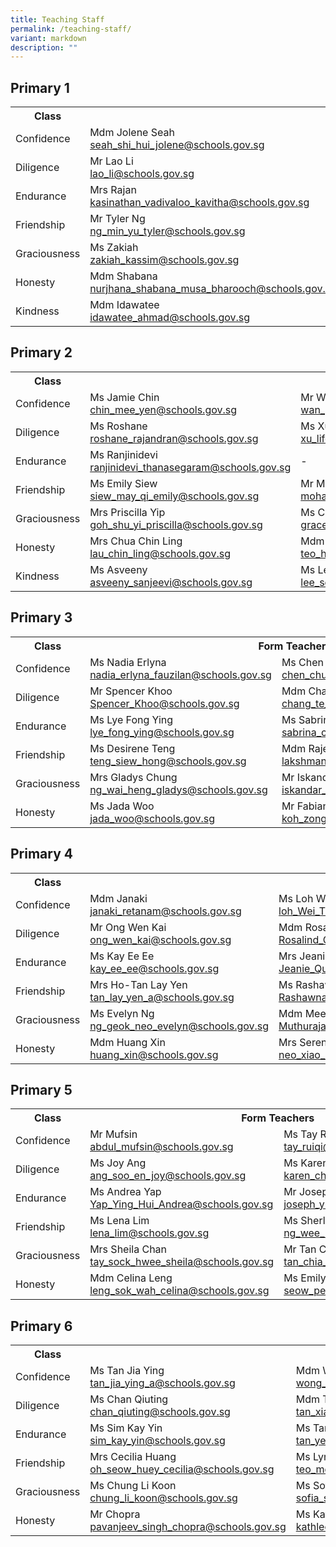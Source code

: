 ```yaml
---
title: Teaching Staff
permalink: /teaching-staff/
variant: markdown
description: ""
---
```

<h2>Primary 1</h2>

<table>
  <tbody>
    <tr>
      <th>Class</th>
      <th colspan="3">Form Teachers</th>
    </tr>
    <tr>
      <td>Confidence</td>
      <td>
        Mdm Jolene Seah<br>
        <a href="mailto:seah_shi_hui_jolene@schools.gov.sg">seah_shi_hui_jolene@schools.gov.sg</a>
      </td>
      <td>
        Ms Aisyah<br>
        <a href="mailto:irniaisyah_mohamed_ambri@schools.gov.sg">irniaisyah_mohamed_ambri@schools.gov.sg</a>
      </td>
      <td>
        Ms Lau<br>
        <a href="mailto:lau_chet_ying@schools.gov.sg">lau_chet_ying@schools.gov.sg</a>
      </td>
    </tr>
    <tr>
      <td>Diligence</td>
      <td>
        Mr Lao Li<br>
        <a href="mailto:lao_li@schools.gov.sg">lao_li@schools.gov.sg</a>
      </td>
      <td>
        Ms Bernadette Kor<br>
        <a href="mailto:bernadette_kor_hong_yin@schools.gov.sg">bernadette_kor_hong_yin@schools.gov.sg</a>
      </td>
      <td></td>
    </tr>
    <tr>
      <td>Endurance</td>
      <td>
        Mrs Rajan<br>
        <a href="mailto:kasinathan_vadivaloo_kavitha@schools.gov.sg">kasinathan_vadivaloo_kavitha@schools.gov.sg</a>
      </td>
      <td>
        Ms Gu Xiaomei<br>
        <a href="mailto:-">-</a>
      </td>
      <td></td>
    </tr>
    <tr>
      <td>Friendship</td>
      <td>
        Mr Tyler Ng<br>
        <a href="mailto:ng_min_yu_tyler@schools.gov.sg">ng_min_yu_tyler@schools.gov.sg</a>
      </td>
      <td>
        Mdm Ler Shiaw Han<br>
        <a href="mailto:Ler_Shiaw_Han@schools.gov.sg">Ler_Shiaw_Han@schools.gov.sg</a>
      </td>
      <td></td>
    </tr>
    <tr>
      <td>Graciousness</td>
      <td>
        Ms Zakiah<br>
        <a href="mailto:zakiah_kassim@schools.gov.sg">zakiah_kassim@schools.gov.sg</a>
      </td>
      <td>
        Ms Angeles Kee<br>
        <a href="mailto:kee_angeles@schools.gov.sg">kee_angeles@schools.gov.sg</a>
      </td>
      <td>
        Ms Aisah<br>
        <a href="mailto:aisah_mansor_a@schools.gov.sg">aisah_mansor_a@schools.gov.sg</a>
      </td>
    </tr>
    <tr>
      <td>Honesty</td>
      <td>
        Mdm Shabana<br>
        <a href="mailto:nurjhana_shabana_musa_bharooch@schools.gov.sg">nurjhana_shabana_musa_bharooch@schools.gov.sg</a>
      </td>
      <td>
        Mr Nathaniel Ng<br>
        <a href="mailto:ng_jun_ting_Nathaniel@schools.gov.sg">ng_jun_ting_Nathaniel@schools.gov.sg</a>
      </td>
      <td></td>
    </tr>
    <tr>
      <td>Kindness</td>
      <td>
        Mdm Idawatee<br>
        <a href="mailto:idawatee_ahmad@schools.gov.sg">idawatee_ahmad@schools.gov.sg</a>
      </td>
      <td>
        Ms Lin Chuqing<br>
        <a href="mailto:lin_chuqing.gov.sg">lin_chuqing@schools.gov.sg</a>
      </td>
      <td></td>
    </tr>
  </tbody>
</table>

<h2>Primary 2</h2>

<table>
  <tbody>
    <tr>
      <th>Class</th>
      <th colspan="3">Form Teachers</th>
    </tr>
    <tr>
      <td>Confidence</td>
      <td>
        Ms Jamie Chin<br>
        <a href="mailto:chin_mee_yen@schools.gov.sg">chin_mee_yen@schools.gov.sg</a>
      </td>
      <td>
        Mr Wan Jiajun<br>
        <a href="mailto:wan_jiajun@schools.gov.sg">wan_jiajun@schools.gov.sg</a>
      </td>
			   <td>
        Ms Meng Shiu<br>
        <a href="mailto:tsai_menghsiu@schools.gov.sg">tsai_menghsiu@schools.gov.sg</a>
      </td>
    </tr>
    <tr>
      <td>Diligence</td>
      <td>
        Ms Roshane<br>
        <a href="mailto:roshane_rajandran@schools.gov.sg">roshane_rajandran@schools.gov.sg</a>
      </td>
      <td>
        Ms Xu Lifen<br>
        <a href="mailto:xu_lifen@schools.gov.sg">xu_lifen@schools.gov.sg</a>
      </td>
      <td></td>
    </tr>
    <tr>
      <td>Endurance</td>
      <td>
        Ms Ranjinidevi<br>
        <a href="mailto:ranjinidevi_thanasegaram@schools.gov.sg">ranjinidevi_thanasegaram@schools.gov.sg</a>
      </td>
      <td>-</td>
      <td></td>
    </tr>
    <tr>
      <td>Friendship</td>
      <td>
        Ms Emily Siew<br>
        <a href="mailto:siew_may_qi_emily@schools.gov.sg">siew_may_qi_emily@schools.gov.sg</a>
      </td>
      <td>
        Mr Mohamed<br>
        <a href="mailto:mohamed_saddiq_b_mohamed@schools.gov.sg">mohamed_saddiq_b_mohamed@schools.gov.sg</a>
      </td>
      <td></td>
    </tr>
    <tr>
      <td>Graciousness</td>
      <td>
        Mrs Priscilla Yip<br>
        <a href="mailto:goh_shu_yi_priscilla@schools.gov.sg">goh_shu_yi_priscilla@schools.gov.sg</a>
      </td>
      <td>
        Ms Cheong<br>
        <a href="mailto:grace_cheong_poh_wai@schools.gov.sg">grace_cheong_poh_wai@schools.gov.sg</a>
      </td>
     <td>
        Ms Alice Tan<br>
        <a href="mailto:-">-</a>
      </td>
    </tr>
    <tr>
      <td>Honesty</td>
      <td>
        Mrs Chua Chin Ling<br>
        <a href="mailto:lau_chin_ling@schools.gov.sg">lau_chin_ling@schools.gov.sg</a>
      </td>
      <td>
        Mdm Teo Hui Xin<br>
        <a href="mailto:teo_hui_xin@schools.gov.sg">teo_hui_xin@schools.gov.sg</a>
      </td>
      <td>
        Mdm Chong Ailing<br>
        <a href="mailto:chong_ai_ling_a@schools.gov.sg">chong_ai_ling_a@schools.gov.sg</a>
      </td>
    </tr>
    <tr>
      <td>Kindness</td>
      <td>
        Ms Asveeny<br>
        <a href="mailto:asveeny_sanjeevi@schools.gov.sg">asveeny_sanjeevi@schools.gov.sg</a>
      </td>
      <td>
        Ms Lee Seow Yian<br>
        <a href="mailto:lee_seow_yian@schools.gov.sg">lee_seow_yian@schools.gov.sg</a>
      </td>
      <td></td>
    </tr>
  </tbody>
</table>

<h2>Primary 3</h2>

<table>
  <tbody>
    <tr>
      <th>Class</th>
      <th colspan="2">Form Teachers</th>
    </tr>
    <tr>
      <td>Confidence</td>
      <td>
        Ms Nadia Erlyna<br>
        <a href="mailto:nadia_erlyna_fauzilan@schools.gov.sg">nadia_erlyna_fauzilan@schools.gov.sg</a>
      </td>
      <td>
        Ms Chen Chueh Ching<br>
        <a href="mailto:chen_chueh_ching@schools.gov.sg">chen_chueh_ching@schools.gov.sg</a>
      </td>
    </tr>
    <tr>
      <td>Diligence</td>
      <td>
        Mr Spencer Khoo<br>
        <a href="mailto:Spencer_Khoo@schools.gov.sg">Spencer_Khoo@schools.gov.sg</a>
      </td>
      <td>
        Mdm Chang Te Fang<br>
        <a href="mailto:chang_te_fang@schools.gov.sg">chang_te_fang@schools.gov.sg</a>
      </td>
    </tr>
    <tr>
      <td>Endurance</td>
      <td>
        Ms Lye Fong Ying<br>
        <a href="mailto:lye_fong_ying@schools.gov.sg">lye_fong_ying@schools.gov.sg</a>
      </td>
      <td>
        Ms Sabrina Choo<br>
        <a href="mailto:sabrina_choo_pei_hoon_a@schools.gov.sg">sabrina_choo_pei_hoon_a@schools.gov.sg</a>
      </td>
    </tr>
    <tr>
      <td>Friendship</td>
      <td>
        Ms Desirene Teng<br>
        <a href="mailto:teng_siew_hong@schools.gov.sg">teng_siew_hong@schools.gov.sg</a>
      </td>
      <td>
        Mdm Rajes<br>
        <a href="mailto:lakshmanan_rajeswari@schools.gov.sg">lakshmanan_rajeswari@schools.gov.sg</a>
      </td>
    </tr>
    <tr>
      <td>Graciousness</td>
      <td>
        Mrs Gladys Chung<br>
        <a href="mailto:ng_wai_heng_gladys@schools.gov.sg">ng_wai_heng_gladys@schools.gov.sg</a>
      </td>
      <td>
        Mr Iskandar<br>
        <a href="mailto:iskandar_dzulkarnain_b_isnin@schools.gov.sg">iskandar_dzulkarnain_b_isnin@schools.gov.sg</a>
      </td>
    </tr>
    <tr>
      <td>Honesty</td>
      <td>
        Ms Jada Woo<br>
        <a href="mailto:jada_woo@schools.gov.sg">jada_woo@schools.gov.sg</a>
      </td>
      <td>
        Mr Fabian Koh<br>
        <a href="mailto:koh_zong_cheng_fabian@schools.gov.sg">koh_zong_cheng_fabian@schools.gov.sg</a>
      </td>
    </tr>
  </tbody>
</table>

<h2>Primary 4</h2>

<table>
  <tbody>
    <tr>
      <th>Class</th>
      <th colspan="3">Form Teachers</th>
    </tr>
    <tr>
      <td>Confidence</td>
      <td>
        Mdm Janaki<br>
        <a href="mailto:janaki_retanam@schools.gov.sg">janaki_retanam@schools.gov.sg</a>
      </td>
      <td>
        Ms Loh Wei Ting<br>
        <a href="mailto:loh_Wei_Ting_A@schools.gov.sg">loh_Wei_Ting_A@schools.gov.sg</a>
      </td>
      <td></td>
    </tr>
    <tr>
      <td>Diligence</td>
      <td>
        Mr Ong Wen Kai<br>
        <a href="mailto:ong_wen_kai@schools.gov.sg">ong_wen_kai@schools.gov.sg</a>
      </td>
      <td>
        Mdm Rosalind Chua<br>
        <a href="mailto:Rosalind_Chua_Suan_Cheng_A@schools.gov.sg">Rosalind_Chua_Suan_Cheng_A@schools.gov.sg</a>
      </td>
      <td></td>
    </tr>
    <tr>
      <td>Endurance</td>
      <td>
        Ms Kay Ee Ee<br>
        <a href="mailto:kay_ee_ee@schools.gov.sg">kay_ee_ee@schools.gov.sg</a>
      </td>
      <td>
        Mrs Jeanie Koh<br>
        <a href="mailto:Jeanie_Quek_Jun_Li@schools.gov.sg">Jeanie_Quek_Jun_Li@schools.gov.sg</a>
      </td>
      <td></td>
    </tr>
    <tr>
      <td>Friendship</td>
      <td>
        Mrs Ho-Tan Lay Yen<br>
        <a href="mailto:tan_lay_yen_a@schools.gov.sg">tan_lay_yen_a@schools.gov.sg</a>
      </td>
      <td>
        Ms Rashawna<br>
        <a href="mailto:Rashawna_Harminder_Singh@schools.gov.sg">Rashawna_Harminder_Singh@schools.gov.sg</a>
      </td>
      <td>
        Mdm Mary Chum<br>
        <a href="mailto:chum_siew_yun_mary@schools.gov.sg">chum_siew_yun_mary@schools.gov.sg</a>
      </td>
    </tr>
    <tr>
      <td>Graciousness</td>
      <td>
        Ms Evelyn Ng<br>
        <a href="mailto:ng_geok_neo_evelyn@schools.gov.sg">ng_geok_neo_evelyn@schools.gov.sg</a>
      </td>
      <td>
        Mdm Meenakumar<br>
            <a href="mailto:Muthurajamurthy_Meenakumari@schools.gov.sg">Muthurajamurthy_Meenakumari@schools.gov.sg</a>
      </td>
      <td></td>
    </tr>
    <tr>
      <td>Honesty</td>
      <td>
        Mdm Huang Xin<br>
        <a href="mailto:huang_xin@schools.gov.sg">huang_xin@schools.gov.sg</a>
      </td>
      <td>
        Mrs Serene Lee<br>
        <a href="mailto:neo_xiao_ling_serene@schools.gov.sg">neo_xiao_ling_serene@schools.gov.sg</a>
      </td>
      <td></td>
    </tr>
  </tbody>
</table>

<h2>Primary 5</h2>

<table>
  <tbody>
    <tr>
      <th>Class</th>
      <th colspan="2">Form Teachers</th>
    </tr>
    <tr>
      <td>Confidence</td>
      <td>
        Mr Mufsin<br>
        <a href="mailto:abdul_mufsin@schools.gov.sg">abdul_mufsin@schools.gov.sg</a>
      </td>
      <td>
        Ms Tay Ruiqi<br>
        <a href="mailto:tay_ruiqi@schools.gov.sg">tay_ruiqi@schools.gov.sg</a>
      </td>
    </tr>
    <tr>
      <td>Diligence</td>
      <td>
        Ms Joy Ang<br>
        <a href="mailto:ang_soo_en_joy@schools.gov.sg">ang_soo_en_joy@schools.gov.sg</a>
      </td>
      <td>
        Ms Karen Chin<br>
        <a href="mailto:karen_chin_kar_wen@schools.gov.sg">karen_chin_kar_wen@schools.gov.sg</a>
      </td>
    </tr>
    <tr>
      <td>Endurance</td>
      <td>
        Ms Andrea Yap<br>
        <a href="mailto:Yap_Ying_Hui_Andrea@schools.gov.sg">Yap_Ying_Hui_Andrea@schools.gov.sg</a>
      </td>
      <td>
        Mr Joseph Yuan<br>
        <a href="mailto:joseph_yuan_weijie@schools.gov.sg">joseph_yuan_weijie@schools.gov.sg</a>
      </td>
    </tr>
    <tr>
      <td>Friendship</td>
      <td>
        Ms Lena Lim<br>
        <a href="mailto:lena_lim@schools.gov.sg">lena_lim@schools.gov.sg</a>
      </td>
      <td>
        Ms Sherlyn Ng<br>
        <a href="mailto:ng_wee_hua@schools.gov.sg">ng_wee_hua@schools.gov.sg</a>
      </td>
    </tr>
    <tr>
      <td>Graciousness</td>
      <td>
        Mrs Sheila Chan<br>
        <a href="mailto:tay_sock_hwee_sheila@schools.gov.sg">tay_sock_hwee_sheila@schools.gov.sg</a>
      </td>
      <td>
        Mr Tan Chia Seng<br>
        <a href="mailto:tan_chia_seng@schools.gov.sg">tan_chia_seng@schools.gov.sg</a>
      </td>
    </tr>
    <tr>
      <td>Honesty</td>
      <td>
        Mdm Celina Leng<br>
        <a href="mailto:leng_sok_wah_celina@schools.gov.sg">leng_sok_wah_celina@schools.gov.sg</a>
      </td>
      <td>
        Ms Emily Seow<br>
        <a href="mailto:seow_pei_suan_emily@schools.gov.sg">seow_pei_suan_emily@schools.gov.sg</a>
      </td>
    </tr>
  </tbody>
</table>

<h2>Primary 6</h2>

<table>
  <tbody>
    <tr>
      <th>Class</th>
      <th colspan="3">Form Teachers</th>
    </tr>
    <tr>
      <td>Confidence</td>
      <td>
        Ms Tan Jia Ying<br>
        <a href="mailto:tan_jia_ying_a@schools.gov.sg">tan_jia_ying_a@schools.gov.sg</a>
      </td>
      <td>
        Mdm Wong Ching Yee<br>
        <a href="mailto:wong_ching_yee@schools.gov.sg">wong_ching_yee@schools.gov.sg</a>
      </td>
      <td></td>
    </tr>
    <tr>
      <td>Diligence</td>
      <td>
        Ms Chan Qiuting<br>
        <a href="mailto:chan_qiuting@schools.gov.sg">chan_qiuting@schools.gov.sg</a>
      </td>
      <td>
        Mdm Tan Xiao Jing<br>
        <a href="mailto:tan_xiao_jing@schools.gov.sg">tan_xiao_jing@schools.gov.sg</a>
      </td>
      <td></td>
    </tr>
    <tr>
      <td>Endurance</td>
      <td>
        Ms Sim Kay Yin<br>
        <a href="mailto:sim_kay_yin@schools.gov.sg">sim_kay_yin@schools.gov.sg</a>
      </td>
      <td>
        Ms Tan Yee Li<br>
        <a href="mailto:tan_yee_li@schools.gov.sg">tan_yee_li@schools.gov.sg</a>
      </td>
      <td></td>
    </tr>
    <tr>
      <td>Friendship</td>
      <td>
        Mrs Cecilia Huang<br>
        <a href="mailto:oh_seow_huey_cecilia@schools.gov.sg">oh_seow_huey_cecilia@schools.gov.sg</a>
      </td>
      <td>
        Ms Lynn Teo<br>
        <a href="mailto:teo_mei_ling_lynn@schools.gov.sg">teo_mei_ling_lynn@schools.gov.sg</a>
      </td>
      <td></td>
    </tr>
    <tr>
      <td>Graciousness</td>
      <td>
        Ms Chung Li Koon<br>
        <a href="mailto:chung_li_koon@schools.gov.sg">chung_li_koon@schools.gov.sg</a>
      </td>
      <td>
        Ms Sofia<br>
        <a href="mailto:sofia_samri@schools.gov.sg">sofia_samri@schools.gov.sg</a>
      </td>
      <td></td>
    </tr>
    <tr>
      <td>Honesty</td>
      <td>
        Mr Chopra<br>
        <a href="mailto:pavanjeev_singh_chopra@schools.gov.sg">pavanjeev_singh_chopra@schools.gov.sg</a>
      </td>
      <td>
        Ms Kathleen Lee<br>
        <a href="mailto:kathleen_lee_mui_hwa_a@schools.gov.sg">kathleen_lee_mui_hwa_a@schools.gov.sg</a>
      </td>
      <td>
        Mrs Pearlin Ng<br>
        <a href="mailto:lim_siew_chuan_pearlin@schools.gov.sg">lim_siew_chuan_pearlin@schools.gov.sg</a>
      </td>
    </tr>
  </tbody>
</table>